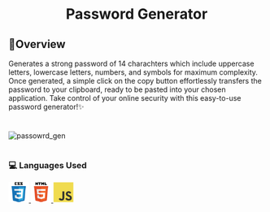 <h1 align="center">Password Generator</h1>

<h2>🌠Overview</h2>
Generates a strong password of 14 charachters which include uppercase letters, lowercase letters, numbers, and symbols for maximum complexity. Once generated, a simple click on the copy button effortlessly transfers the password to your clipboard, ready to be pasted into your chosen application. Take control of your online security with this easy-to-use password generator!✨
<h1></h1>

![passowrd_gen](https://github.com/aditisingh02/password_generator/assets/140513260/9c1eff0f-e438-4f87-a315-4aff6c130edb)


<h1></h1>

<h3 align="left">💻 Languages Used</h3>
<p align="left"><a href="https://www.w3schools.com/css/" target="_blank" rel="noreferrer"> <img src="https://raw.githubusercontent.com/devicons/devicon/master/icons/css3/css3-original-wordmark.svg" alt="css3" width="40" height="40"/> </a> <a href="https://www.w3.org/html/" target="_blank" rel="noreferrer"> <img src="https://raw.githubusercontent.com/devicons/devicon/master/icons/html5/html5-original-wordmark.svg" alt="html5" width="40" height="40"/> </a> <a href="https://developer.mozilla.org/en-US/docs/Web/JavaScript" target="_blank" rel="noreferrer"> <img src="https://raw.githubusercontent.com/devicons/devicon/master/icons/javascript/javascript-original.svg" alt="javascript" width="40" height="40"/> </a> </p>
